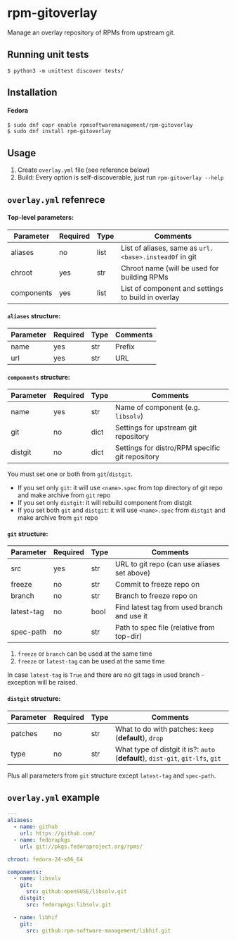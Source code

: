 # rpm-gitoverlay

Manage an overlay repository of RPMs from upstream git.

## Running unit tests

`$ python3 -m unittest discover tests/`

## Installation

#### Fedora
```
$ sudo dnf copr enable rpmsoftwaremanagement/rpm-gitoverlay
$ sudo dnf install rpm-gitoverlay
```

## Usage

1. Create `overlay.yml` file (see reference below)
2. Build: Every option is self-discoverable, just run `rpm-gitoverlay --help`

## `overlay.yml` refenrece

#### Top-level parameters:

| Parameter  | Required | Type | Comments                                               |
|------------|----------|------|--------------------------------------------------------|
| aliases    | no       | list | List of aliases, same as `url.<base>.insteadOf` in git |
| chroot     | yes      | str  | Chroot name (will be used for building RPMs            |
| components | yes      | list | List of component and settings to build in overlay     |

#### `aliases` structure:

| Parameter | Required | Type | Comments |
|-----------|----------|------|----------|
| name      | yes      | str  | Prefix   |
| url       | yes      | str  | URL      |

#### `components` structure:

| Parameter | Required | Type | Comments                                        |
|-----------|----------|------|-------------------------------------------------|
| name      | yes      | str  | Name of component (e.g. `libsolv`)              |
| git       | no       | dict | Settings for upstream git repository            |
| distgit   | no       | dict | Settings for distro/RPM specific git repository |

You must set one or both from `git`/`distgit`.
* If you set only `git`: it will use `<name>.spec` from top directory of git repo and make archive from `git` repo
* If you set only `distgit`: it will rebuild component from distgit
* If you set both `git` and `distgit`: it will use `<name>.spec` from `distgit` and make archive from `git` repo

#### `git` structure:

| Parameter  | Required | Type | Comments                                    |
|------------|----------|------|---------------------------------------------|
| src        | yes      | str  | URL to git repo (can use aliases set above) |
| freeze     | no       | str  | Commit to freeze repo on                    |
| branch     | no       | str  | Branch to freeze repo on                    |
| latest-tag | no       | bool | Find latest tag from used branch and use it |
| spec-path  | no       | str  | Path to spec file (relative from top-dir)   |

1. `freeze` or `branch` can be used at the same time
2. `freeze` or `latest-tag` can be used at the same time

In case `latest-tag` is `True` and there are no git tags in used branch - exception will be raised.

#### `distgit` structure:

| Parameter | Required | Type | Comments                                                                        |
|-----------|----------|------|---------------------------------------------------------------------------------|
| patches   | no       | str  | What to do with patches: `keep` (**default**), `drop`                           |
| type      | no       | str  | What type of distgit it is?: `auto` (**default**), `dist-git`, `git-lfs`, `git` |

Plus all parameters from `git` structure except `latest-tag` and `spec-path`.

## `overlay.yml` example

```yaml
---
aliases:
  - name: github
    url: https://github.com/
  - name: fedorapkgs
    url: git://pkgs.fedoraproject.org/rpms/

chroot: fedora-24-x86_64

components:
  - name: libsolv
    git:
      src: github:openSUSE/libsolv.git
    distgit:
      src: fedorapkgs:libsolv.git

  - name: libhif
    git:
      src: github:rpm-software-management/libhif.git
```
